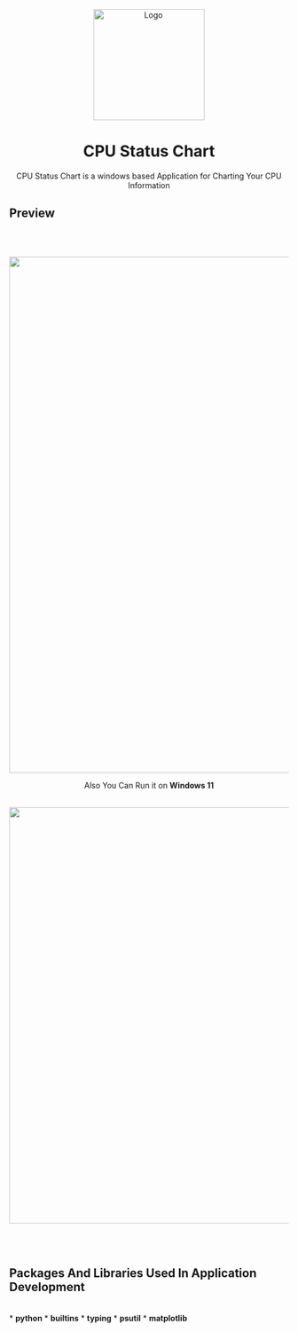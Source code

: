 <div align="center">
  <a href="https://github.com/shervinbdndev/CPUStatusChart">
    <img src="https://github.com/shervinbdndev/CPUStatusChart/blob/master/Preview/logo%403x.png" alt="Logo" width="200">
  </a>

  <h1 align="center">CPU Status Chart</h1>

  <p align="center">
    CPU Status Chart is a windows based Application for Charting Your CPU Information
  </p>
</div>


## Preview
<br><br>
<p align="center">
  <img src="https://github.com/shervinbdndev/CPUStatusChart/blob/master/Preview/preview%403x.png" width="930" /> 
  <br>
  <div align="center">
    <p>Also You Can Run it on <b>Windows 11</b></p>  
  </div>
  <br>
  <div align="center">
    <img src="https://github.com/shervinbdndev/CPUStatusChart/blob/master/Preview/windows11.png" width="750"/>
  </div>
</p>

<br><br>
## Packages And Libraries Used In Application Development
<br>
* <b>python</b>
* <b>builtins</b>
* <b>typing</b>
* <b>psutil</b>
* <b>matplotlib</b>
